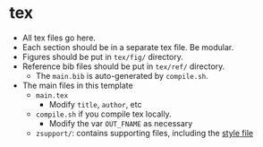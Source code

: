 # tex
* All tex files go here.
* Each section should be in a separate tex file. Be modular.
* Figures should be put in `tex/fig/` directory.
* Reference bib files should be put in `tex/ref/` directory.
  * The `main.bib` is auto-generated by `compile.sh`. 
* The main files in this template
  * `main.tex`
    * Modify `title`, `author`, etc 
  * `compile.sh` if you compile tex locally.
    * Modify the var `OUT_FNAME` as necessary
  * `zsupport/`: contains supporting files, including the [style file](https://github.com/ctrlcsui/mrl25/blob/main/scribes/template/tex/zsupport/scribe.sty)
